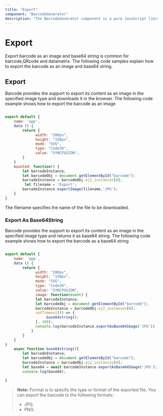 ```yaml
---
title: "Export"
component: "BarcodeGenerator"
description: "The BarcodeGenerator component is a pure JavaScript library which will convert a string to barcode and show it to the user. This supports the major 1D and 2D barcodes including the coda bar, code 128, QR Code."
---
```


# Export

Export barcode as an image and base64 string is common for barcode,QRcode and datamatrix. The following code samples explain how to export the barcode as an image
and base64 string.

## Export

Barcode provides the support to export its content as an image in the specified image type and downloads it in the browser.
The following code example shows how to export the barcode as an image

```javascript

export default {
    name: 'app',
    data () {
        return {
              width: "200px",
              height: "150px",
              mode: "SVG",
              type: "Code39",
              value: "SYNCFUSION",
        }
    }
    mounted: function() {
        let barcodeInstance;
        let barcodeObj = document.getElementById("barcode");
        barcodeInstance = barcodeObj.ej2_instances[0];
         let filename = 'Export';
        barcodeInstance.exportImage(filename,'JPG');
    }
}

```

The filename specifies the name of the file to be downloaded.

### Export As Base64String

Barcode provides the support to export its content as an image in the specified image type and returns it as base64 string.
The following code example shows how to export the barcode as a base64 string

```javascript

export default {
    name: 'app',
    data () {
        return {
              width: "200px",
              height: "150px",
              mode: "SVG",
              type: "Code39",
              value: "SYNCFUSION",
              image: function(event) {
              let barcodeInstance;
              let barcodeObj = document.getElementById("barcode");
              barcodeInstance = barcodeObj.ej2_instances[0];
              setTimeout(() => {
                   base64string();
              }, 100);
              console.log(barcodeInstance.exportAsBase64Image('JPG'))
            }
        }
    }
}
    async function base64string(){
        let barcodeInstance;
        let barcodeObj = document.getElementById("barcode");
        barcodeInstance = barcodeObj.ej2_instances[0];
        let base64 = await barcodeInstance.exportAsBase64Image('JPG');
        console.log(base64);

}

```

>**Note:**
>Format is to specify the type or format of the exported file. You can export the barcode to the following formats:
>* JPG.
>* PNG.
